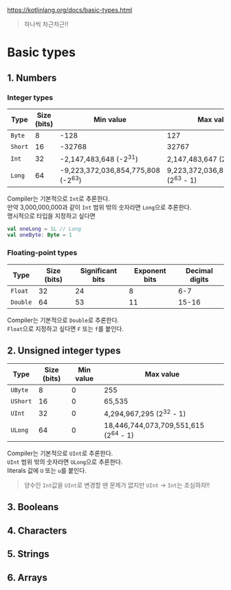 https://kotlinlang.org/docs/basic-types.html
> 하나씩 차근차근!!

# Basic types
## 1. Numbers
### Integer types

| Type	 |Size (bits)| Min value| Max value|
|--------|-----------|----------|--------- |
| `Byte`	 | 8         |-128      |127       |
| `Short`	 | 16        |-32768    |32767     |
| `Int`	 | 32        |-2,147,483,648 (-2<sup>31</sup>)| 2,147,483,647 (2<sup>31</sup> - 1)|
| `Long`	 | 64        |-9,223,372,036,854,775,808 (-2<sup>63</sup>)|9,223,372,036,854,775,807 (2<sup>63</sup> - 1)|

Compiler는 기본적으로 `Int`로 추론한다.  
만약 3,000,000,000과 같이 `Int` 범위 밖의 숫자라면 `Long`으로 추론한다.  
명시적으로 타입을 지정하고 싶다면
```kotlin
val oneLong = 1L // Long
val oneByte: Byte = 1
```

### Floating-point types
| Type	 |Size (bits)|Significant bits|Exponent bits|Decimal digits|
|--------|-----------|--------------- |-------------|--------------|
| `Float`	 | 32        |24              |8            |6-7            |
| `Double` | 64        |53              |11           |15-16          |  

Compiler는 기본적으로 `Double`로 추론한다.  
`Float`으로 지정하고 싶다면 `F` 또는 `f`를 붙인다.

## 2. Unsigned integer types
| Type     | Size (bits) | Min value | Max value                                       |
|----------|-------------|-----------|-------------------------------------------------|
| `UByte`  | 8           | 0         | 255                                             |
| `UShort` | 16          | 0         | 65,535                                          |
| `UInt`   | 32          | 0         | 4,294,967,295 (2<sup>32</sup> - 1)              |
| `ULong`  | 64          | 0         | 18,446,744,073,709,551,615 (2<sup>64</sup> - 1) |

Compiler는 기본적으로 `UInt`로 추론한다.  
`UInt` 범위 밖의 숫자라면 `ULong`으로 추론한다.  
literals 값에 `U` 또는 `u`를 붙인다.
> 양수인 `Int`값을 `UInt`로 변경할 땐 문제가 없지만 `UInt` -> `Int`는 조심하자!!

## 3. Booleans
## 4. Characters
## 5. Strings
## 6. Arrays
